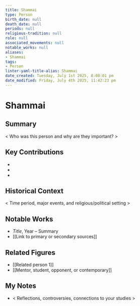 ```yaml
---
title: Shammai
type: Person
birth_date: null
death_date: null
periods: null
religious-tradition: null
role: null
associated_movements: null
notable_works: null
aliases:
- Shammai
tags:
- Person
linter-yaml-title-alias: Shammai
date_created: Tuesday, July 1st 2025, 8:08:01 pm
date_modified: Friday, July 4th 2025, 11:42:23 pm
---
```


# Shammai

## Summary
< Who was this person and why are they important? >

## Key Contributions
- 
- 
- 

## Historical Context
< Time period, major events, and religious/political setting >

## Notable Works
- *Title*, Year – Summary
- [[Link to primary or secondary sources]]


## Related Figures
- [[Related person 1]]
- [[Mentor, student, opponent, or contemporary]]

## My Notes
- < Reflections, controversies, connections to your studies >
